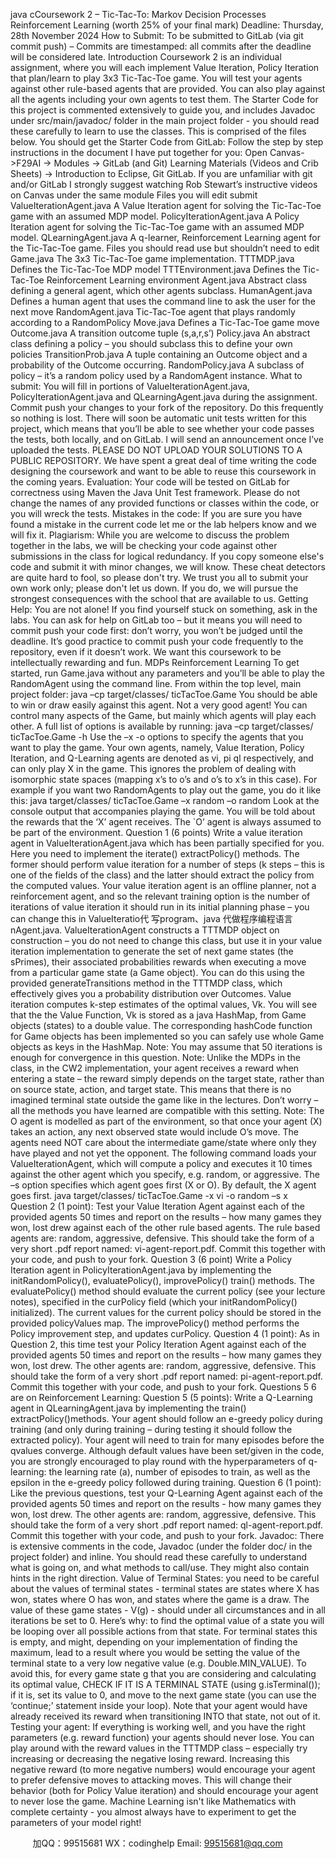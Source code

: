 java cCoursework 2 – Tic-Tac-To: Markov Decision
Processes  Reinforcement Learning (worth 25%
of your final mark)
Deadline: Thursday, 28th November 2024
How to Submit: To be submitted to GitLab (via git commit  push) – Commits are
timestamped: all commits after the deadline will be considered late.
Introduction
Coursework 2 is an individual assignment, where you will each implement Value
Iteration, Policy Iteration that plan/learn to play 3x3 Tic-Tac-Toe game. You will test
your agents against other rule-based agents that are provided. You can also play against
all the agents including your own agents to test them.
The Starter Code for this project is commented extensively to guide you, and includes
Javadoc under src/main/javadoc/ folder in the main project folder - you should read
these carefully to learn to use the classes. This is comprised of the files below.
You should get the Starter Code from GitLab: Follow the step by step instructions in
the document I have put together for you:
Open Canvas->F29AI -> Modules -> GitLab (and Git) Learning Materials (Videos and
Crib Sheets) -> Introduction to Eclipse, Git  GitLab.
If you are unfamiliar with git and/or GitLab I strongly suggest watching Rob
Stewart’s instructive videos on Canvas under the same module
Files you will edit  submit
ValueIterationAgent.java A Value Iteration agent for solving the Tic-Tac-Toe
game with an assumed MDP model.
PolicyIterationAgent.java A Policy Iteration agent for solving the Tic-Tac-Toe
game with an assumed MDP model.
QLearningAgent.java A q-learner, Reinforcement Learning agent for the
Tic-Tac-Toe game.
Files you should read  use but shouldn’t need to edit
Game.java The 3x3 Tic-Tac-Toe game implementation.
TTTMDP.java Defines the Tic-Tac-Toe MDP model
TTTEnvironment.java Defines the Tic-Tac-Toe Reinforcement Learning
environment
Agent.java Abstract class defining a general agent, which other
agents subclass.
HumanAgent.java Defines a human agent that uses the command line to
ask the user for the next move
RandomAgent.java Tic-Tac-Toe agent that plays randomly according to a
RandomPolicy
Move.java Defines a Tic-Tac-Toe game move
Outcome.java A transition outcome tuple (s,a,r,s’)
Policy.java An abstract class defining a policy – you should subclass
this to define your own policies
TransitionProb.java A tuple containing an Outcome object and a probability
of the Outcome occurring.
RandomPolicy.java A subclass of policy – it’s a random policy used by a
RandomAgent instance.
What to submit: You will fill in portions of ValueIterationAgent.java,
PolicyIterationAgent.java and QLearningAgent.java during the assignment.
Commit  push your changes to your fork of the repository. Do this frequently so
nothing is lost. There will soon be automatic unit tests written for this project, which
means that you’ll be able to see whether your code passes the tests, both locally, and on
GitLab. I will send an announcement once I’ve uploaded the tests.
PLEASE DO NOT UPLOAD YOUR SOLUTIONS TO A PUBLIC REPOSITORY. We have
spent a great deal of time writing the code  designing the coursework and want to be
able to reuse this coursework in the coming years.
Evaluation: Your code will be tested on GitLab for correctness using Maven  the Java
Unit Test framework. Please do not change the names of any provided functions or
classes within the code, or you will wreck the tests.
Mistakes in the code: If you are sure you have found a mistake in the current code let
me or the lab helpers know and we will fix it.
Plagiarism: While you are welcome to discuss the problem together in the labs, we will
be checking your code against other submissions in the class for logical redundancy. If
you copy someone else's code and submit it with minor changes, we will know. These
cheat detectors are quite hard to fool, so please don't try. We trust you all to submit
your own work only; please don't let us down. If you do, we will pursue the strongest
consequences with the school that are available to us.
Getting Help: You are not alone! If you find yourself stuck on something, ask in the
labs. You can ask for help on GitLab too – but it means you will need to commit  push
your code first: don’t worry, you won’t be judged until the deadline. It’s good practice to
commit  push your code frequently to the repository, even if it doesn’t work.
We want this coursework to be intellectually rewarding and fun.
MDPs  Reinforcement Learning
To get started, run Game.java without any parameters and you’ll be able to play the
RandomAgent using the command line. From within the top level, main project folder:
java –cp target/classes/ ticTacToe.Game
You should be able to win or draw easily against this agent. Not a very good agent!
You can control many aspects of the Game, but mainly which agents will play each
other. A full list of options is available by running:
java –cp target/classes/ ticTacToe.Game -h
Use the –x  -o options to specify the agents that you want to play the game. Your own
agents, namely, Value Iteration, Policy Iteration, and Q-Learning agents are denoted as
vi, pi  ql respectively, and can only play X in the game. This ignores the problem of
dealing with isomorphic state spaces (mapping x’s to o’s and o’s to x’s in this case). For
example if you want two RandomAgents to play out the game, you do it like this:
java target/classes/ ticTacToe.Game –x random –o
random
Look at the console output that accompanies playing the game. You will be told about
the rewards that the ‘X’ agent receives. The `O’ agent is always assumed to be part of
the environment.
Question 1 (6 points) Write a value iteration agent in ValueIterationAgent.java
which has been partially specified for you. Here you need to implement the iterate() 
extractPolicy() methods. The former should perform value iteration for a number of
steps (k steps – this is one of the fields of the class) and the latter should extract the
policy from the computed values.
Your value iteration agent is an offline planner, not a reinforcement agent, and so the
relevant training option is the number of iterations of value iteration it should run in its
initial planning phase – you can change this in ValueIteratio代 写program、java
代做程序编程语言nAgent.java.
ValueIterationAgent constructs a TTTMDP object on construction – you do not need to
change this class, but use it in your value iteration implementation to generate the set of
next game states (the sPrimes), their associated probabilities  rewards when executing
a move from a particular game state (a Game object). You can do this using the provided
generateTransitions method in the TTTMDP class, which effectively gives you a
probability distribution over Outcomes.
Value iteration computes k-step estimates of the optimal values, Vk. You will see that the
the Value Function, Vk is stored as a java HashMap, from Game objects (states) to a
double value. The corresponding hashCode function for Game objects has been
implemented so you can safely use whole Game objects as keys in the HashMap.
Note: You may assume that 50 iterations is enough for convergence in this question.
Note: Unlike the MDPs in the class, in the CW2 implementation, your agent receives a
reward when entering a state – the reward simply depends on the target state, rather
than on source state, action, and target state. This means that there is no imagined
terminal state outside the game like in the lectures. Don’t worry – all the methods you
have learned are compatible with this setting.
Note: The O agent is modelled as part of the environment, so that once your agent
(X) takes an action, any next observed state would include O’s move. The agents need
NOT care about the intermediate game/state where only they have played and not yet
the opponent.
The following command loads your ValueIterationAgent, which will compute a policy
and executes it 10 times against the other agent which you specify, e.g. random, or
aggressive. The –s option specifies which agent goes first (X or O). By default, the X
agent goes first.
java target/classes/ ticTacToe.Game -x vi -o
random –s x
Question 2 (1 point): Test your Value Iteration Agent against each of the provided
agents 50 times and report on the results – how many games they won, lost  drew
against each of the other rule based agents. The rule based agents are: random,
aggressive, defensive.
This should take the form of a very short .pdf report named: vi-agent-report.pdf.
Commit this together with your code, and push to your fork.
Question 3 (6 point) Write a Policy Iteration agent in PolicyIterationAgent.java by
implementing the initRandomPolicy(), evaluatePolicy(), improvePolicy() 
train() methods. The evaluatePolicy() method should evaluate the current policy
(see your lecture notes), specified in the curPolicy field (which your
initRandomPolicy() initialized). The current values for the current policy should be
stored in the provided policyValues map. The improvePolicy() method performs the
Policy improvement step, and updates curPolicy.
Question 4 (1 point): As in Question 2, this time test your Policy Iteration Agent
against each of the provided agents 50 times and report on the results – how many
games they won, lost  drew. The other agents are: random, aggressive, defensive.
This should take the form of a very short .pdf report named: pi-agent-report.pdf.
Commit this together with your code, and push to your fork.
Questions 5  6 are on Reinforcement Learning:
Question 5 (5 points): Write a Q-Learning agent in QLearningAgent.java by
implementing the train()  extractPolicy()methods. Your agent should follow an
e-greedy policy during training (and only during training – during testing it should follow
the extracted policy). Your agent will need to train for many episodes before the qvalues converge. Although default values have been set/given in the code, you are
strongly encouraged to play round with the hyperparameters of q-learning: the learning
rate (a), number of episodes to train, as well as the epsilon in the e-greedy policy
followed during training.
Question 6 (1 point): Like the previous questions, test your Q-Learning Agent against
each of the provided agents 50 times and report on the results - how many games they
won, lost  drew. The other agents are: random, aggressive, defensive.
This should take the form of a very short .pdf report named: ql-agent-report.pdf.
Commit this together with your code, and push to your fork.
Javadoc: There is extensive comments in the code, Javadoc (under the folder doc/ in
the project folder) and inline. You should read these carefully to understand what is
going on, and what methods to call/use. They might also contain hints in the right
direction.
Value of Terminal States: you need to be careful about the values of terminal states -
terminal states are states where X has won, states where O has won, and states where
the game is a draw. The value of these game states - V(g) - should under all
circumstances and in all iterations be set to 0. Here’s why: to find the optimal value
of a state you will be looping over all possible actions from that state. For terminal states
this is empty, and might, depending on your implementation of finding the
maximum, lead to a result where you would be setting the value of the terminal state to
a very low negative value (e.g. Double.MIN_VALUE). To avoid this, for every game
state g that you are considering and calculating its optimal value, CHECK IF IT
IS A TERMINAL STATE (using g.isTerminal()); if it is, set its value to 0, and
move to the next game state (you can use the ‘continue;’ statement inside your
loop). Note that your agent would have already received its reward when
transitioning INTO that state, not out of it.
Testing your agent: If everything is working well, and you have the right parameters
(e.g. reward function) your agents should never lose.
You can play around with the reward values in the TTTMDP class – especially try
increasing or decreasing the negative losing reward. Increasing this negative reward (to
more negative numbers) would encourage your agent to prefer defensive moves to
attacking moves. This will change their behavior (both for Policy  Value iteration) and
should encourage your agent to never lose the game. Machine Learning isn't like
Mathematics with complete certainty - you almost always have to experiment to get the
parameters of your model right!

         
加QQ：99515681  WX：codinghelp  Email: 99515681@qq.com
